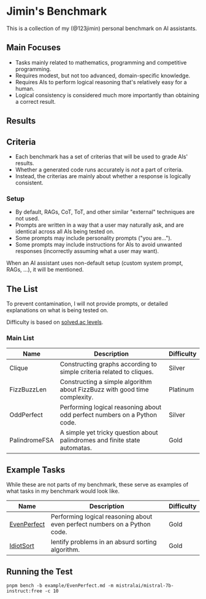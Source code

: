 # Jimin's Benchmark

This is a collection of my (@123jimin) personal benchmark on AI assistants.

## Main Focuses

- Tasks mainly related to mathematics, programming and competitive programming.
- Requires modest, but not too advanced, domain-specific knowledge.
- Requires AIs to perform logical reasoning that's relatively easy for a human.
- Logical consistency is considered much more importantly than obtaining a correct result.

## Results

## Criteria

- Each benchmark has a set of criterias that will be used to grade AIs' results.
- Whether a generated code runs accurately is *not* a part of criteria.
- Instead, the criterias are mainly about whether a response is logically consistent.

### Setup

- By default, RAGs, CoT, ToT, and other similar "external" techniques are not used.
- Prompts are written in a way that a user may naturally ask, and are identical across all AIs being tested on.
- Some prompts may include personality prompts ("you are...").
- Some prompts may include instructions for AIs to avoid unwanted responses (incorrectly assuming what a user may want).

When an AI assistant uses non-default setup (custom system prompt, RAGs, ...), it will be mentioned.

## The List

To prevent contamination, I will not provide prompts, or detailed explanations on what is being tested on.

Difficulty is based on [solved.ac levels](https://solved.ac/problems/level).

### Main List

| Name | Description | Difficulty |
|------|-------------|------------|
| Clique | Constructing graphs according to simple criteria related to cliques. | Silver |
| FizzBuzzLen | Constructing a simple algorithm about FizzBuzz with good time complexity. | Platinum |
| OddPerfect | Performing logical reasoning about odd perfect numbers on a Python code. | Silver |
| PalindromeFSA | A simple yet tricky question about palindromes and finite state automatas. | Gold |

## Example Tasks

While these are not parts of my benchmark, these serve as examples of what tasks in my benchmark would look like.

| Name | Description | Difficulty |
|------|-------------|------------|
| [EvenPerfect](/example/EvenPerfect.md) | Performing logical reasoning about even perfect numbers on a Python code. | Gold |
| [IdiotSort](/example/IdiotSort.md) | Ientify problems in an absurd sorting algorithm. | Gold |

## Running the Test

```text
pnpm bench -b example/EvenPerfect.md -m mistralai/mistral-7b-instruct:free -c 10
```
